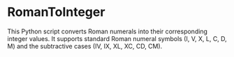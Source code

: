 # RomanToInteger
This Python script converts Roman numerals into their corresponding integer values.
It supports standard Roman numeral symbols (I, V, X, L, C, D, M) and the subtractive cases (IV, IX, XL, XC, CD, CM).
